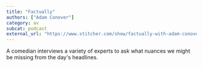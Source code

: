 ```yaml
---
title: "Factually"
authors: ["Adam Conover"]
category: av
subcat: podcast
external_url: "https://www.stitcher.com/show/factually-with-adam-conover"
---
```


A comedian interviews a variety of experts to ask what nuances we might be missing from the day's headlines.
